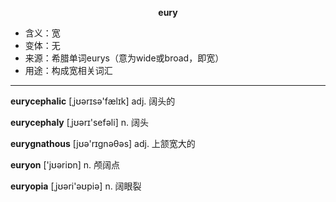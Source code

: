 
**<center>eury</center>**

- <span class="definition">含义：宽</span>
- <span class="definition">变体：无</span>
- <span class="definition">来源：希腊单词eurys（意为wide或broad，即宽）</span>
- <span class="definition">用途：构成宽相关词汇</span>

---

<span class="vocabulary">**eurycephalic**</span> [ˌjʊәrɪsә'fælɪk] adj. 阔头的

<span class="vocabulary">**eurycephaly**</span> [ˌjʊәrɪ'sefәli] n. 阔头

<span class="vocabulary">**eurygnathous**</span> [jʊə'rɪɡnəθəs] adj. 上颔宽大的

<span class="vocabulary">**euryon**</span> ['jʊәriɒn] n. 颅阔点 

<span class="vocabulary">**euryopia**</span> [ˌjʊәri'əʊpiә] n. 阔眼裂
